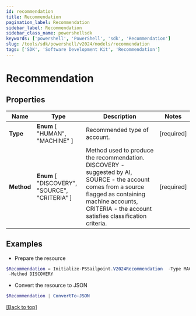 ```yaml
---
id: recommendation
title: Recommendation
pagination_label: Recommendation
sidebar_label: Recommendation
sidebar_class_name: powershellsdk
keywords: ['powershell', 'PowerShell', 'sdk', 'Recommendation'] 
slug: /tools/sdk/powershell/v2024/models/recommendation
tags: ['SDK', 'Software Development Kit', 'Recommendation']
---
```



# Recommendation

## Properties

Name | Type | Description | Notes
------------ | ------------- | ------------- | -------------
**Type** |   **Enum** [  "HUMAN",    "MACHINE" ] | Recommended type of account. | [required]
**Method** |   **Enum** [  "DISCOVERY",    "SOURCE",    "CRITERIA" ] | Method used to produce the recommendation. DISCOVERY - suggested by AI, SOURCE - the account comes from a source flagged as containing machine accounts, CRITERIA - the account satisfies classification criteria. | [required]

## Examples

- Prepare the resource
```powershell
$Recommendation = Initialize-PSSailpoint.V2024Recommendation  -Type MACHINE `
 -Method DISCOVERY
```

- Convert the resource to JSON
```powershell
$Recommendation | ConvertTo-JSON
```


[[Back to top]](#) 

